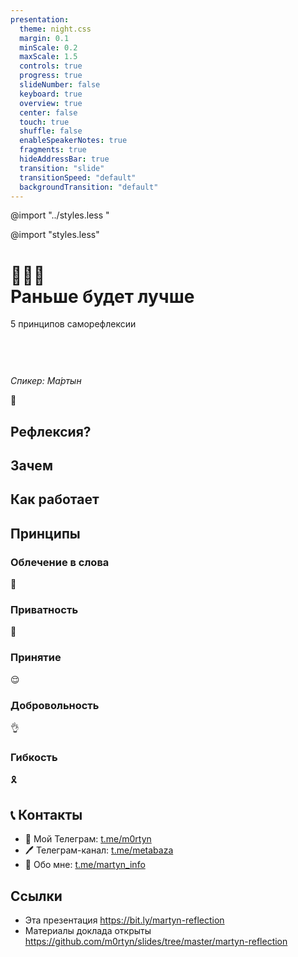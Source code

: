 ```yaml
---
presentation:
  theme: night.css
  margin: 0.1
  minScale: 0.2
  maxScale: 1.5
  controls: true
  progress: true
  slideNumber: false
  keyboard: true
  overview: true
  center: false
  touch: true
  shuffle: false
  enableSpeakerNotes: true
  fragments: true
  hideAddressBar: true
  transition: "slide"
  transitionSpeed: "default"
  backgroundTransition: "default"
---
```


<!-- common styles -->

@import "../styles.less "

<!-- talk styles -->

@import "styles.less"

<!-- slide class="title-slide milestone" data-notes="" -->

# 💭🤔📝<br>Раньше будет лучше

5 принципов саморефлексии

<span class="quite-text" style="display: inline-block; margin-top: 60px">_Спикер: Ма́ртын_</span>

<!-- slide class="emoji" data-notes="
Привет, меня зовут Мартын.
<br><br>

Надеюсь вы не подумали, что это будет 10-минутная саморефлексия о том, что я парюсь о том как люди обо мне думают и что я буду выглядеть скучным рассказчиком. И на самом деле это давняя история, которая тянется с самого детства...<br><br>
" -->

👋

<!-- slide data-notes="
Для начала давайте определим это слово<br><br>

Саморефлексия - это способность наблюдать и оценивать наши собственные когнитивные, эмоциональные и поведенческие процессы.

- И это является важной частью моей жизни
- Рефлексируют почти все и очень часто.<br><br>
- Чаще всего это анализ прошлого опыта, но иногда это и про заглядывание в будущее.<br><br>
- И я веду подробный дневник обо всём уже 4 года. По сути это непрерывная рефлексия, без которой я уже не умею жить.
" -->
## Рефлексия?


<!-- slide data-notes="
- Рефлексируя, например, при помощи дневника я отражаю много мелочей, о которых скорее всего забуде в текучке актуальных проблем. Перечитывая те записи я словно узнаю что-то новое о себе.
<br><br>

- Я рефлексирую чтобы совершенствоваться и исправлять ошибки прошлого.<br><br>

- Я не понимаю как можно что-то улучшать в себе, полагаясь только на собственный мозг и оставаясь в рамках одного дня.<br><br>

- Можно пользоваться помощью профессионалов: психотерапевтов, коучей и других консультантов, но во-первых где взять столько денег и времени, а во-вторых с хорошей рефлексией этот процесс становится куда эффективнее — поверьте я проверял.<br><br>
" -->
## Зачем

<!-- slide data-notes="
- в результате рефлексии я совершаю ту же когнитивную ошибку, что и окружающие меня люди — я обобщаю. Лично я заложник своего контекста, я знаю о множестве факторов влияющих на меня, можно сказать эти мелочки они оправдывают меня полностью.<br><br>

- По моим экспериментам, мне достаточно 3ёх месяцев, чтобы я переставал принимать свои прошлые мысли близко к сердцу и начинал говорить о них как о мыслях другого меня из прошлого.<br><br>
" -->
## Как работает


<!-- slide data-notes="
- За это время я совершил много ошибок из-за которых был близок к прекращению ведения дневника. Однако я всё ещё веду его. <br><br>

Делаю это ежедневно и постоянно изучаю прошлые записи.<br><br>

- Вот мои 5 принципов для устойчивой рефлексии:
" -->
## Принципы


<!-- slide vertical=true class="emoji" data-notes="
- По-умолчанию, это мои мысли облечённые в слова. Они возникают и уходят. Некоторые из них запоминаются.<br><br>

- Я заметил, что рефлексия становится лучше и отчётливее если я проговариваю мысли. Ещё она интереснее, если проговариваю мысли кому-то<br><br>

- Рефлексия наконец, становится отличной если её записывать. Это может быть аудио или видео заметка, но больше всего я люблю старый добрый текст.<br><br>

- Я будто высекаю мысли в камне и оставляю их в оригинальном состоянии, тем самым я даю своей будущей версии ознакомиться с ними.<br><br>

- Но также, я прикладываю усилие чтобы выразить свои мысли во что-то конкретное. Благодаря этому мысли и запоминаются.<br><br>
" -->
### Облечение в слова

📝

<!-- slide class="emoji" vertical=true data-notes="
- Ах как было бы прекрасно если бы я не стеснялся самого себя. Однако в этом мире я уже усвоил, что я не способен быть абсолютно открытым.<br><br>

Мне необходима безопасность чтобы высказывать некоторые мысли. Поэтому я считаю что для более полной рефлексии мне необходимо проводить её строго приватно никого не допуская к «сырому» описанию.
" -->
### Приватность

🔏

<!-- slide class="emoji" vertical=true data-notes="
- Допускаю, что существуют люди, которым опасно находиться даже на едине с собой и они способны больно раскритиковать свои же мысли, поэтому они не смогут писать об этом свободно.<br><br>

- Возможно я тоже такой и есть пласт неосозноваемых мыслей, которые я не способен описать.<br><br>

- Однако практика рефлексии постепенно учит принимать себя в разных проявлениях.<br><br>

- Мне нравится теория IFS, согласно которой, мысли подобны голосам разных персонажей в моей голове.<br><br>

" -->
### Принятие

😌

<!-- slide class="emoji" vertical=true data-notes="
- Стоит признать что я не самый дисциплинированный рефлектор. В идеальном мире я бы рефлексировал строго по расписанию, обрабатывал и изучал бы свои записи досконально, раскладывал бы все идеи по полочкам и вёл бы записи подробнее (и без ошибок).<br><br>

- Но я не такой, поэтому со временем я понял, что процессу рефлексии стоит быть «ленивым», то есть ему стоит быть добровольным и непринудительным.
" -->
### Добровольность

👌


<!-- slide class="emoji" vertical=true data-notes="
(неорганизованная, беспорядочная)<br><br>

- Стоит допускать непостоянство, неполноту, неправильность и прочие «НЕ». В общем моя рефлексия неидеальна и весьма адаптивна к этому.<br><br>

- Я пропускал целые недели, переполнял временный буффер кучей дней, забивал или забывал об обработке прошлого. А ещё я душил себя чрезмерно жёсткими правилами ведения дневника. В итоге это лишь понижало удовлетворённость от процесса.<br><br>
" -->
### Гибкость

🎗

<!-- мозг это не база и не для данных -->
<!-- рефлексия для сознательного обобщения себя (с утерей контекста) -->

<!-- slide data-notes="..." -->
## 📞 Контакты

- 💬 Мой Телеграм: [t.me/m0rtyn](https://t.me/m0rtyn)
- 🖊 Телеграм-канал: [t.me/metabaza](https://t.me/metabaza)
- 👤 Обо мне: [t.me/martyn_info](https://t.me/martyn_info)

<!-- slide data-notes="..." -->
## Ссылки

- Эта презентация
  https://bit.ly/martyn-reflection
- Материалы доклада открыты
  https://github.com/m0rtyn/slides/tree/master/martyn-reflection

<!-- ### Интересность

- Кажется, что рефлексия подразумевает по умолчаничию то, что она происходит от себя будущего к себе прошлому. Но что мешает записывать мысли, а потом никогда их не изучать? Лично мне ничего не мешает и я могу никогда не вернуться к однажды записанной мысли.

- Но во-первых, подобная мысль записана, а значит ознакомиться с ней как минимум возможно когда-то в будущем, а во-вторых это нормально и стоит это принять.
- Однако со временем я понял, что ознакомление с предыдущими записями приносить мне удовольствие и что я хочу, а главное могу это делать чаще. -->
